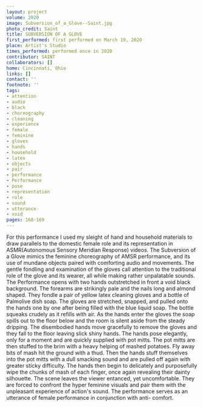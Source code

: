 ```yaml
---
layout: project
volume: 2020
image: Subversion_of_a_Glove--Saint.jpg
photo_credit: Saint
title: SUBVERSION OF A GLOVE
first_performed: first performed on March 19, 2020
place: Artist's Studio
times_performed: performed once in 2020
contributor: SAINT
collaborators: []
home: Cincinnati, Ohio
links: []
contact: ''
footnote: ''
tags:
- attention
- audio
- black
- choreography
- cleaning
- experience
- female
- feminine
- gloves
- hands
- household
- latex
- objects
- pair
- performance
- Performance
- pose
- representation
- role
- sound
- utterance
- void
pages: 168-169
---
```


For this performance I used my sleight of hand and household materials to draw parallels to the domestic female role and its representation in ASMR(Autonomous Sensory Meridian Response) videos. The Subversion of a Glove mimics the feminine choreography of AMSR performance, and its use of mundane objects paired with comforting audio and movements. The gentle fondling and examination of the gloves call attention to the traditional role of the glove and its wearer, all while making rather unpalatable sounds.
The Performance opens with two hands outstretched in front a void black background. The forearms are strikingly pale and the nails long and almond shaped. They fondle a pair of yellow latex cleaning gloves and a bottle of Palmolive dish soap. The gloves are stretched, snapped, and pulled onto the hands one by one after being filled with the blue liquid soap. The bottle squeaks crudely as it refills with air. As the hands enter the gloves the soap spills out to the floor below and the room is silent aside from the steady dripping. The disembodied hands move gracefully to remove the gloves and they fall to the floor leaving slick shiny hands. The hands pose elegantly, only for a moment and are quickly supplied with pot mitts. The pot mitts are then stuffed to the brim with a heavy helping of mashed potatoes. Fly away bits of mash hit the ground with a thud. Then the hands stuff themselves into the pot mitts with a dull smacking sound and are pulled off again with greater sticky difficulty. The hands then begin to delicately and purposefully wipe the chunks of mash of each finger, once again revealing their dainty silhouette. 
The scene leaves the viewer entanced, yet uncomfortable. They are forced to confront the hyper feminine visuals and pair them with the unpleasant experience of action's sound. The performance serves as an utterance of female performance in conjunction with anti- comfort.
